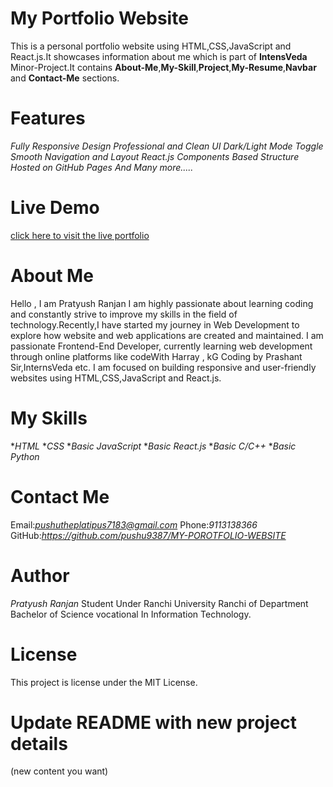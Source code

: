 # My Portfolio Website

This is a personal portfolio website using HTML,CSS,JavaScript and React.js.It showcases information about me which is part of **IntensVeda** Minor-Project.It contains **About-Me**,**My-Skill**,**Project**,**My-Resume**,**Navbar** and **Contact-Me** sections.

# Features

  *Fully Responsive Design*
  *Professional and Clean UI*
  *Dark/Light Mode Toggle*
  *Smooth Navigation and Layout*
  *React.js Components Based Structure*
  *Hosted on GitHub Pages*
  *And Many more.....*

# Live Demo
[click here to visit the live portfolio](https://pushu9387.github.io/MY-PORTFOLIO-WEBSITE/)

# About Me

Hello ,
      I am Pratyush Ranjan 
      I am highly passionate about learning coding and constantly strive to improve my skills in the field of technology.Recently,I have started my journey in Web Development to explore how website and web applications are created and maintained.
      I am passionate Frontend-End Developer, currently learning web development through online platforms like codeWith Harray , kG Coding by Prashant Sir,InternsVeda etc. I am focused on building responsive and user-friendly websites using HTML,CSS,JavaScript and React.js.

# My Skills
  
   **HTML*
   **CSS*
   **Basic JavaScript*
   **Basic React.js*
   **Basic C/C++*
   **Basic Python*

# Contact Me

 Email:*pushutheplatipus7183@gmail.com*
 Phone:*9113138366*
 GitHub:*https://github.com/pushu9387/MY-POROTFOLIO-WEBSITE*


# Author

*Pratyush Ranjan*
 Student Under Ranchi University Ranchi of Department Bachelor of Science vocational In Information Technology.

 # License

 This project is license under the MIT License.
 
 # Update README with new project details
 (new content you want)
